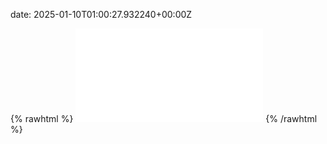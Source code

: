 date: 2025-01-10T01:00:27.932240+00:00Z


{% rawhtml %}
<embed src="./test.com-http.html" type="text/html">
{% /rawhtml %}